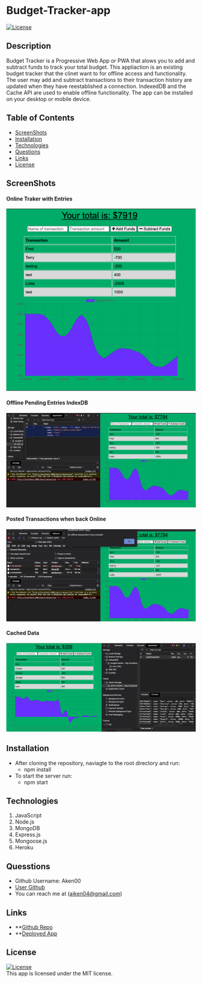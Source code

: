 # Budget-Tracker-app

  <a href='./LICENSE'>![License](https://img.shields.io/badge/License%3A-MIT-green.svg)</a>

## Description
Budget Tracker is a Progressive Web App or PWA that alows you to add and subtract funds to track your total budget. This appliaction is an existing budget tracker that the clinet want to for offline access and functionality. 
The user may add and subtract transactions to their transaction history are updated when they have reestablished a connection.
IndexedDB and the Cache API are used to enable offline functionality. The app can be installed on your desktop or mobile device.

## Table of Contents
 - [ScreenShots](#screen-shots)
 - [Installation](#installation)
 - [Technologies](#technologies)
 - [Questions](#questions)
 - [Links](#links)
 - [License](#license)

## ScreenShots

#### Online Traker with Entries

![Online Traker with Entries](./assets/images/Online-Traker-Entries-SS.jpg)

#### Offline Pending Entries IndexDB

![Offline Pending Entries IndexDB](./assets/images/Offline-pending-SS.jpg)

#### Posted Transactions when back Online

![Posted Transactions when back Online](./assets/images/Posted-transactions-SS.jpg)

#### Cached Data

![Cached Data](./assets/images/Data-Cache-SS.jpg)


## Installation

- After cloning the repository, naviagte to the root directory and run: 
    - npm install
- To start the server run: 
    - npm start

## Technologies

1. JavaScript
2. Node.js
3. MongoDB 
4. Express.js
5. Mongoose.js
6. Heroku


## Quesstions
  * Github Username: Aken00
  * [User Github](https://github.com/Aken00)
  * You can reach me at (ajken04@gmail.com)

## Links 

- **[Github Repo](https://github.com/Aken00/Budget-Tracker-app)
- **[Deployed App]()

## License  
  <a href='./LICENSE'>![License](https://img.shields.io/badge/License%3A-MIT-green.svg)</a>  
  This app is licensed under the MIT license.